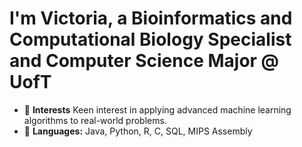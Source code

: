 # I'm Victoria, a Bioinformatics and Computational Biology Specialist and Computer Science Major @ UofT

- 🌱 **Interests** Keen interest in applying advanced machine learning algorithms to real-world problems.
- 🍊 **Languages:** Java, Python, R, C, SQL, MIPS Assembly


